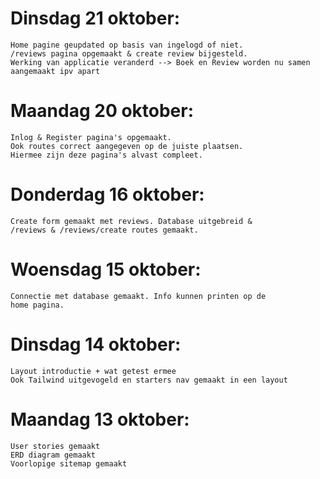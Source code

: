 # Dinsdag 21 oktober:
    Home pagine geupdated op basis van ingelogd of niet.
    /reviews pagina opgemaakt & create review bijgesteld.
    Werking van applicatie veranderd --> Boek en Review worden nu samen aangemaakt ipv apart

# Maandag 20 oktober:
    Inlog & Register pagina's opgemaakt. 
    Ook routes correct aangegeven op de juiste plaatsen.
    Hiermee zijn deze pagina's alvast compleet.

# Donderdag 16 oktober:
    Create form gemaakt met reviews. Database uitgebreid & 
    /reviews & /reviews/create routes gemaakt.

# Woensdag 15 oktober:
    Connectie met database gemaakt. Info kunnen printen op de
    home pagina.

# Dinsdag 14 oktober:
    Layout introductie + wat getest ermee
    Ook Tailwind uitgevogeld en starters nav gemaakt in een layout

# Maandag 13 oktober:
    User stories gemaakt
    ERD diagram gemaakt
    Voorlopige sitemap gemaakt
